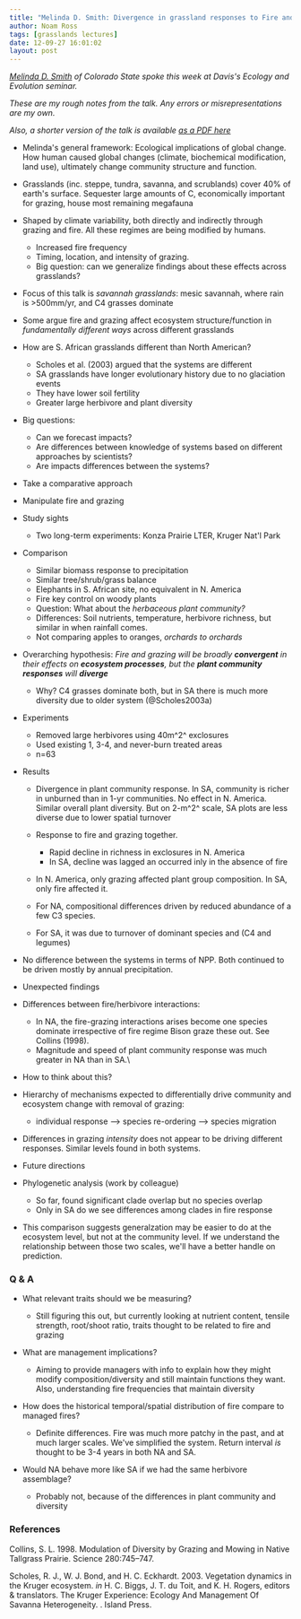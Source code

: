 ```yaml
---
title: "Melinda D. Smith: Divergence in grassland responses to Fire and Grazing in N. America and S. Africa"
author: Noam Ross
tags: [grasslands lectures]
date: 12-09-27 16:01:02
layout: post
--- 
```



*[Melinda D.
Smith](http://wp.natsci.colostate.edu/smithlab/sample-page/) of Colorado
State spoke this week at Davis's Ecology and Evolution seminar.*

*These are my rough notes from the talk. Any errors or
misrepresentations are my own.*

*Also, a shorter version of the talk is available [as a PDF
here](http://www.sanparks.org/assets/docs/parks_kruger/conservation/scientific/noticeboard/science_network_meeting_2012/6-9-smith.pdf)*

-   Melinda's general framework: Ecological implications of global
    change. How human caused global changes (climate, biochemical
    modification, land use), ultimately change community structure and
    function.
-   Grasslands (inc. steppe, tundra, savanna, and scrublands) cover 40%
    of earth's surface. Sequester large amounts of C, economically
    important for grazing, house most remaining megafauna
-   Shaped by climate variability, both directly and indirectly through
    grazing and fire. All these regimes are being modified by humans.
    -   Increased fire frequency
    -   Timing, location, and intensity of grazing.
    -   Big question: can we generalize findings about these effects
        across grasslands?

-   Focus of this talk is *savannah grasslands*: mesic savannah, where
    rain is \>500mm/yr, and C4 grasses dominate
-   Some argue fire and grazing affect ecosystem structure/function in
    *fundamentally different ways* across different grasslands
-   How are S. African grasslands different than North American?
    -   Scholes et al. (2003) argued that the systems are different
    -   SA grasslands have longer evolutionary history due to no
        glaciation events
    -   They have lower soil fertility
    -   Greater large herbivore and plant diversity

-   Big questions:
    -   Can we forecast impacts?
    -   Are differences between knowledge of systems based on different
        approaches by scientists?
    -   Are impacts differences between the systems?

-   Take a comparative approach
-   Manipulate fire and grazing
-   Study sights
    -   Two long-term experiments: Konza Prairie LTER, Kruger Nat'l Park

-   Comparison
    -   Similar biomass response to precipitation
    -   Similar tree/shrub/grass balance
    -   Elephants in S. African site, no equivalent in N. America
    -   Fire key control on woody plants
    -   Question: What about the *herbaceous plant community?*
    -   Differences: Soil nutrients, temperature, herbivore richness,
        but similar in when rainfall comes.
    -   Not comparing apples to oranges, *orchards to orchards*

-   Overarching hypothesis: *Fire and grazing will be broadly
    **convergent** in their effects on **ecosystem processes**, but the
    **plant community responses** will **diverge***
    -   Why? C4 grasses dominate both, but in SA there is much more
        diversity due to older system (@Scholes2003a)

-   Experiments
    -   Removed large herbivores using 40m^2^ exclosures
    -   Used existing 1, 3-4, and never-burn treated areas
    -   n=63

-   Results
    -   Divergence in plant community response. In SA, community is
        richer in unburned than in 1-yr communities. No effect in N.
        America. Similar overall plant diversity. But on 2-m^2^ scale,
        SA plots are less diverse due to lower spatial turnover
    -   Response to fire and grazing together.
        -   Rapid decline in richness in exclosures in N. America
        -   In SA, decline was lagged an occurred inly in the absence of
            fire

    -   In N. America, only grazing affected plant group composition. In
        SA, only fire affected it.
    -   For NA, compositional differences driven by reduced abundance of
        a few C3 species.
    -   For SA, it was due to turnover of dominant species and (C4 and
        legumes)

-   No difference between the systems in terms of NPP. Both continued to
    be driven mostly by annual precipitation.
-   Unexpected findings
-   Differences between fire/herbivore interactions:
    -   In NA, the fire-grazing interactions arises become one species
        dominate irrespective of fire regime Bison graze these out. See
        Collins (1998).
    -   Magnitude and speed of plant community response was much greater
        in NA than in SA.\

-   How to think about this?
-   Hierarchy of mechanisms expected to differentially drive community
    and ecosystem change with removal of grazing:
    -   individual response --\> species re-ordering --\> species
        migration

-   Differences in grazing *intensity* does not appear to be driving
    different responses. Similar levels found in both systems.
-   Future directions
-   Phylogenetic analysis (work by colleague)
    -   So far, found significant clade overlap but no species overlap
    -   Only in SA do we see differences among clades in fire response

-   This comparison suggests generalzation may be easier to do at the
    ecosystem level, but not at the community level. If we understand
    the relationship between those two scales, we'll have a better
    handle on prediction.

### Q & A

-   What relevant traits should we be measuring?
    -   Still figuring this out, but currently looking at nutrient
        content, tensile strength, root/shoot ratio, traits thought to
        be related to fire and grazing

-   What are management implications?
    -   Aiming to provide managers with info to explain how they might
        modify composition/diversity and still maintain functions they
        want. Also, understanding fire frequencies that maintain
        diversity

-   How does the historical temporal/spatial distribution of fire
    compare to managed fires?
    -   Definite differences. Fire was much more patchy in the past, and
        at much larger scales. We've simplified the system. Return
        interval *is* thought to be 3-4 years in both NA and SA.

-   Would NA behave more like SA if we had the same herbivore
    assemblage?
    -   Probably not, because of the differences in plant community and
        diversity

### References

Collins, S. L. 1998. Modulation of Diversity by Grazing and Mowing in
Native Tallgrass Prairie. Science 280:745–747.

Scholes, R. J., W. J. Bond, and H. C. Eckhardt. 2003. Vegetation
dynamics in the Kruger ecosystem. *in* H. C. Biggs, J. T. du Toit, and
K. H. Rogers, editors & translators. The Kruger Experience: Ecology And
Management Of Savanna Heterogeneity. . Island Press.

